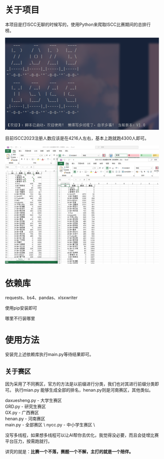 # 关于项目

本项目是打ISCC无聊的时候写的，使用Python来爬取ISCC比赛期间的总排行榜。

![](./img/README/image-20230501213137829.png)

目前ISCC2023注册人数应该是在4216人左右，基本上跑就跑4300人即可。

![](./img/README/image-20230501211747953.png)

# 依赖库

requests、bs4、pandas、xlsxwriter

使用pip安装即可

哪里不行装哪里

# 使用方法

安装完上述依赖库执行main.py等待结果即可。
## 关于赛区
因为采用了不同赛区，官方的方法是以前缀进行分类，我们也对其进行前缀分类即可。
执行mian.py 能够生成全部的排名，henan.py则是河南赛区，其他类似。


daxuesheng.py - 大学生赛区 \
GRD.py - 研究生赛区 \
GX.py - 广西赛区 \
henan.py - 河南赛区 \
main.py - 全部赛区 \ 
nycc.py - 中小学生赛区 \

没写多线程，如果想多线程可以让AI帮你去优化，我觉得没必要，而且会徒增比赛平台压力，按需跑就行。

讲究的就是：**比赛一个不落，赛题一个不解，主打的就是一个陪伴。**